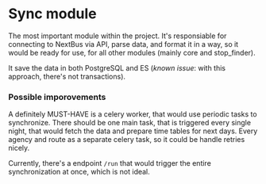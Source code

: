 # Sync module

The most important module within the project.
It's responsiable for connecting to NextBus via API, parse data, and format it in a way, so it would be ready for use, for all other modules (mainly core and stop_finder).

It save the data in both PostgreSQL and ES (*known issue*: with this approach, there's not transactions).


### Possible imporovements

A definitely MUST-HAVE is a celery worker, that would use periodic tasks to synchronize.
There should be one main task, that is triggered every single night, that would fetch the data and prepare time tables for next days. Every agency and route as a separate celery task, so it could be handle retries nicely.

Currently, there's a endpoint ```/run``` that would trigger the entire synchronization at once, which is not ideal.
